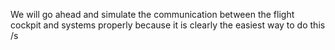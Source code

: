 We will go ahead and simulate the communication between the flight cockpit and systems properly because it is clearly the easiest way to do this /s